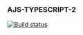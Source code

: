 ### AJS-TYPESCRIPT-2

[![Build status](https://ci.appveyor.com/api/projects/status/48l86vq8o23hyuay?svg=true)](https://ci.appveyor.com/project/theart84/ajs-typescript-2)

